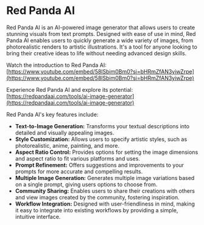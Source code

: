 # Red Panda AI

Red Panda AI is an AI-powered image generator that allows users to create stunning visuals from text prompts. Designed with ease of use in mind, Red Panda AI enables users to quickly generate a wide variety of images, from photorealistic renders to artistic illustrations. It's a tool for anyone looking to bring their creative ideas to life without needing advanced design skills.

Watch the introduction to Red Panda AI: [https://www.youtube.com/embed/58lSbim0Bm0?si=bHRmZfAN3yiwZrpe](https://www.youtube.com/embed/58lSbim0Bm0?si=bHRmZfAN3yiwZrpe)

Experience Red Panda AI and explore its potential: [https://redpandaai.com/tools/ai-image-generator](https://redpandaai.com/tools/ai-image-generator)

Red Panda AI's key features include:

*   **Text-to-Image Generation:** Transforms your textual descriptions into detailed and visually appealing images.
*   **Style Customization:** Allows users to specify artistic styles, such as photorealistic, anime, painting, and more.
*   **Aspect Ratio Control:** Provides options for setting the image dimensions and aspect ratio to fit various platforms and uses.
*   **Prompt Refinement:** Offers suggestions and improvements to your prompts for more accurate and compelling results.
*   **Multiple Image Generation:** Generates multiple image variations based on a single prompt, giving users options to choose from.
*   **Community Sharing:** Enables users to share their creations with others and view images created by the community, fostering inspiration.
*   **Workflow Integration:** Designed with user-friendliness in mind, making it easy to integrate into existing workflows by providing a simple, intuitive interface.
